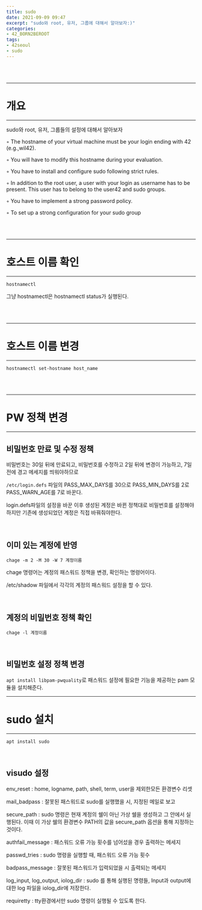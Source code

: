 ```yaml
---
title: sudo
date: 2021-09-09 09:47
excerpt: "sudo와 root, 유저, 그룹에 대해서 알아보자:)"
categories:
- 42_BORN2BEROOT
tags:
- 42seoul
- sudo
---
```



<br />
<br />

---

# 개요

---

sudo와 root, 유저, 그룹들의 설정에 대해서 알아보자

◦ The hostname of your virtual machine must be your login ending with 42 (e.g.,wil42). 

◦ You will have to modify this hostname during your evaluation.

◦ You have to install and configure sudo following strict rules.

◦ In addition to the root user, a user with your login as username has to be present. This user has to belong to the user42 and sudo groups.

◦ You have to implement a strong password policy.

◦ To set up a strong configuration for your sudo group


<br />
<br />

---

# 호스트 이름 확인

---

`hostnamectl`

그냥 hostnamectl은 hostnamectl status가 실행된다.




<br />
<br />

---

# 호스트 이름 변경

---

`hostnamectl set-hostname host_name`



<br />
<br />

---

# PW 정책 변경

---

## 비밀번호 만료 및 수정 정책

비밀번호는 30일 뒤에 만료되고, 비밀번호를 수정하고 2일 뒤에 변경이 가능하고, 7일 전에 경고 메세지를 띄워야하므로 

`/etc/login.defs` 파일의 PASS_MAX_DAYS를 30으로 PASS_MIN_DAYS를 2로 PASS_WARN_AGE를 7로 바꾼다.

login.defs파일의 설정을 바꾼 이후 생성된 계정은 바뀐 정책대로 비밀번호를 설정해야 하지만 기존에 생성되었던 계정은 직접 바꿔줘야한다.

<br />

## 이미 있는 계정에 반영

`chage -m 2 -M 30 -W 7 계정이름`

chage 명령어는 계정의 패스워드 정책을 변경, 확인하는 명령어이다.

/etc/shadow 파일에서 각각의 계정의 패스워드 설정을 할 수 있다.

<br />

## 계정의 비밀번호 정책 확인

`chage -l 계정이름`

<br />

## 비밀번호 설정 정책 변경

`apt install libpam-pwquality`로 패스워드 설정에 필요한 기능을 제공하는 pam 모듈을 설치해준다.

---

# sudo 설치

---

`apt install sudo`

<br />

## visudo 설정

env_reset : home, logname, path, shell, term, user을 제외한모든 환경변수 리셋

mail_badpass : 잘못된 패스워드로 sudo를 실행했을 시, 지정된 메일로 보고

secure_path : sudo 명령은 현재 계정의 쉘이 아닌 가상 쉘을 생성하고 그 안에서 실행된다. 이때 이 가상 쉘의 환경변수 PATH의 값을  secure_path 옵션을 통해 지정하는 것이다.

authfail_message : 패스워드 오류 가능 횟수를 넘어섰을 경우 출력하는 메세지

passwd_tries : sudo 명령을 실행할 때, 패스워드 오류 가능 횟수

badpass_message : 잘못된 패스워드가 입력되었을 시 출력되는 메세지

log_input, log_output, iolog_dir : sudo 를 통해 실행된 명령들, Input과 output에 대한 log 파일을 iolog_dir에 저장한다.

requiretty : tty환경에서만 sudo 명령이 실행될 수 있도록 한다. 
